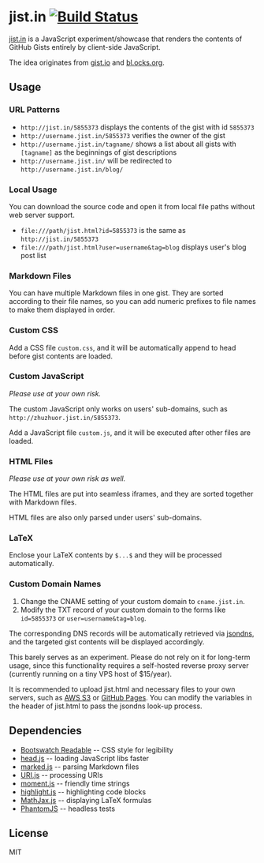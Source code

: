 # jist.in [![Build Status](https://drone.io/github.com/zhuzhuor/jist/status.png)](https://drone.io/github.com/zhuzhuor/jist/latest)

[jist.in](http://jist.in) is a JavaScript experiment/showcase that renders the contents of GitHub Gists entirely by client-side JavaScript.

The idea originates from [gist.io](http://gist.io) and [bl.ocks.org](http://bl.ocks.org).

## Usage

### URL Patterns

* `http://jist.in/5855373` displays the contents of the gist with id `5855373`
* `http://username.jist.in/5855373` verifies the owner of the gist
* `http://username.jist.in/tagname/` shows a list about all gists with `[tagname]` as the beginnings of gist descriptions
* `http://username.jist.in/` will be redirected to `http://username.jist.in/blog/`

### Local Usage

You can download the source code and open it from local file paths without web server support.

* `file:///path/jist.html?id=5855373` is the same as `http://jist.in/5855373`
* `file:///path/jist.html?user=username&tag=blog` displays user's blog post list

### Markdown Files

You can have multiple Markdown files in one gist. They are sorted according to their file names, so you can add numeric prefixes to file names to make them displayed in order.

### Custom CSS

Add a CSS file `custom.css`, and it will be automatically append to head before gist contents are loaded.

### Custom JavaScript

*Please use at your own risk.*

The custom JavaScript only works on users' sub-domains, such as `http://zhuzhuor.jist.in/5855373`.

Add a JavaScript file `custom.js`, and it will be executed after other files are loaded.

### HTML Files

*Please use at your own risk as well.*

The HTML files are put into seamless iframes, and they are sorted together with Markdown files.

HTML files are also only parsed under users' sub-domains.

### LaTeX

Enclose your LaTeX contents by `$...$` and they will be processed automatically.

### Custom Domain Names

1. Change the CNAME setting of your custom domain to `cname.jist.in`.
2. Modify the TXT record of your custom domain to the forms like `id=5855373` or `user=username&tag=blog`.

The corresponding DNS records will be automatically retrieved via [jsondns](http://json.org), and the targeted gist contents will be displayed accordingly.

This barely serves as an experiment. Please do not rely on it for long-term usage, since this functionality requires a self-hosted reverse proxy server (currently running on a tiny VPS host of $15/year).

It is recommended to upload jist.html and necessary files to your own servers, such as [AWS S3](http://aws.amazon.com/s3/) or [GitHub Pages](http://pages.github.com/). You can modify the variables in the header of jist.html to pass the jsondns look-up process.

## Dependencies

* [Bootswatch Readable](http://bootswatch.com/readable/) -- CSS style for legibility
* [head.js](http://headjs.com/)  -- loading JavaScript libs faster
* [marked.js](https://github.com/chjj/marked)  -- parsing Markdown files
* [URI.js](http://medialize.github.io/URI.js/)  -- processing URIs
* [moment.js](http://momentjs.com/)  -- friendly time strings
* [highlight.js](http://softwaremaniacs.org/soft/highlight/en/)  -- highlighting code blocks
* [MathJax.js](http://www.mathjax.org/)  -- displaying LaTeX formulas
* [PhantomJS](http://phantomjs.org/)  -- headless tests

## License

MIT
